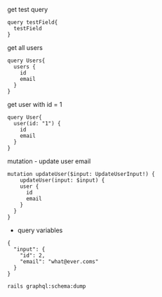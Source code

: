 get test query
```
query testField{
  testField
}
```
get all users
```
query Users{
  users {
    id
    email
  }
}
```
get user with id = 1
```
query User{
  user(id: "1") {
    id
    email
  }
}
```
mutation - update user email
```
mutation updateUser($input: UpdateUserInput!) {
	updateUser(input: $input) {
    user {
      id
      email
    }
  } 
}
```
+ query variables
```
{
  "input": {
    "id": 2,
    "email": "what@ever.coms"
  }
}
```

```
rails graphql:schema:dump
```
